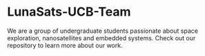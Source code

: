 # LunaSats-UCB-Team
We are a group of undergraduate students passionate about space exploration, nanosatellites and embedded systems. Check out our repository to learn more about our work.
